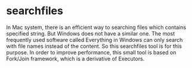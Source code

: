# searchfiles
In Mac system, there is an efficient way to searching files which contains specified string. But Windows does not have a similar one.
The most frequently used software called Everything in Windows can only search with file names instead of the content. So this searchfiles tool is for this purpose.
In order to improve performance, this small tool is based on Fork/Join framework, which is a derivative of Executors.

